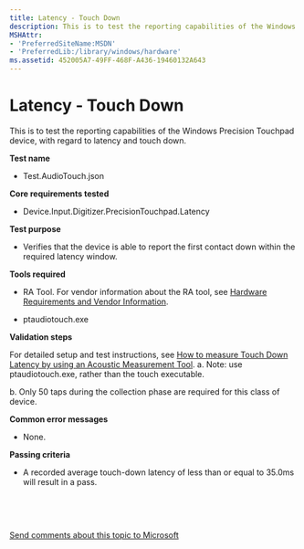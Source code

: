 ```yaml
---
title: Latency - Touch Down
description: This is to test the reporting capabilities of the Windows Precision Touchpad device, with regard to latency and touch down.
MSHAttr:
- 'PreferredSiteName:MSDN'
- 'PreferredLib:/library/windows/hardware'
ms.assetid: 452005A7-49FF-468F-A436-19460132A643
---
```


# Latency - Touch Down


This is to test the reporting capabilities of the Windows Precision Touchpad device, with regard to latency and touch down.

**Test name**

-   Test.AudioTouch.json

**Core requirements tested**

-   Device.Input.Digitizer.PrecisionTouchpad.Latency

**Test purpose**

-   Verifies that the device is able to report the first contact down within the required latency window.

**Tools required**

-   RA Tool. For vendor information about the RA tool, see [Hardware Requirements and Vendor Information](touchscreen-hardware-requirements-and-vendor-information.md).

-   ptaudiotouch.exe

**Validation steps**

For detailed setup and test instructions, see [How to measure Touch Down Latency by using an Acoustic Measurement Tool](https://msdn.microsoft.com/library/windows/hardware/dn195876).
a. Note: use ptaudiotouch.exe, rather than the touch executable.

b. Only 50 taps during the collection phase are required for this class of device.

**Common error messages**

-   None.

**Passing criteria**

-   A recorded average touch-down latency of less than or equal to 35.0ms will result in a pass.

 

 

[Send comments about this topic to Microsoft](mailto:wsddocfb@microsoft.com?subject=Documentation%20feedback%20%5Bp_WEG_Hardware\p_weg_hardware%5D:%20Latency%20-%20Touch%20Down%20%20RELEASE:%20%2811/28/2016%29&body=%0A%0APRIVACY%20STATEMENT%0A%0AWe%20use%20your%20feedback%20to%20improve%20the%20documentation.%20We%20don't%20use%20your%20email%20address%20for%20any%20other%20purpose,%20and%20we'll%20remove%20your%20email%20address%20from%20our%20system%20after%20the%20issue%20that%20you're%20reporting%20is%20fixed.%20While%20we're%20working%20to%20fix%20this%20issue,%20we%20might%20send%20you%20an%20email%20message%20to%20ask%20for%20more%20info.%20Later,%20we%20might%20also%20send%20you%20an%20email%20message%20to%20let%20you%20know%20that%20we've%20addressed%20your%20feedback.%0A%0AFor%20more%20info%20about%20Microsoft's%20privacy%20policy,%20see%20http://privacy.microsoft.com/default.aspx. "Send comments about this topic to Microsoft")




